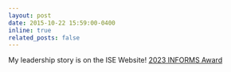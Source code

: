 ```yaml
---
layout: post
date: 2015-10-22 15:59:00-0400
inline: true
related_posts: false
---
```


My leadership story is on the ISE Website! <a href="https://ise.osu.edu/news/2023/11/ohio-state-informs-earns-magna-cum-laude-award">2023 INFORMS Award</a>
